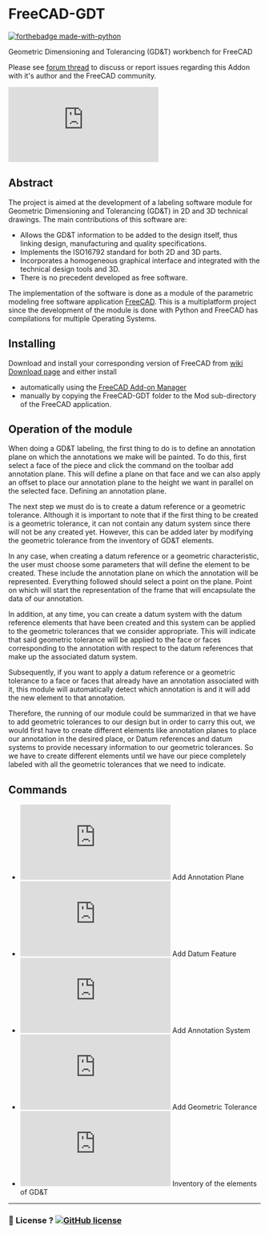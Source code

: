 FreeCAD-GDT
===========

[![forthebadge made-with-python](http://ForTheBadge.com/images/badges/made-with-python.svg)](https://www.python.org/)

Geometric Dimensioning and Tolerancing (GD&T) workbench for FreeCAD

Please see [forum thread](https://forum.freecadweb.org/viewtopic.php?f=10&t=22072) to discuss or report issues regarding this Addon with it's author and the FreeCAD community.

![screenshot](https://forum.freecadweb.org/download/file.php?id=36916)

Abstract
----------

The project is aimed at the development of a labeling software module for Geometric Dimensioning and Tolerancing (GD&T) in 2D and 3D technical drawings. The main contributions of this software are:

-	Allows the GD&T information to be added to the design itself, thus linking design, manufacturing and quality specifications.
-	Implements the ISO16792 standard for both 2D and 3D parts.
-	Incorporates a homogeneous graphical interface and integrated with the technical design tools and 3D.
-	There is no precedent developed as free software.

The implementation of the software is done as a module of the parametric modeling free software application [FreeCAD](http://freecadweb.org). This is a multiplatform project since the development of the module is done with Python and FreeCAD has compilations for multiple Operating Systems.

Installing
----------

Download and install your corresponding version of FreeCAD from [wiki Download page](http://www.freecadweb.org/wiki/Download) and either install
- automatically using the [FreeCAD Add-on Manager](https://github.com/FreeCAD/FreeCAD-addons) 
- manually by copying the FreeCAD-GDT folder to the Mod sub-directory of the FreeCAD application.


Operation of the module
----------

When doing a GD&T labeling, the first thing to do is to define an annotation plane on which the annotations we make will be painted. To do this, first select a face of the piece and click the command on the toolbar add annotation plane. This will define a plane on that face and we can also apply an offset to place our annotation plane to the height we want in parallel on the selected face. Defining an annotation plane.

The next step we must do is to create a datum reference or a geometric tolerance. Although it is important to note that if the first thing to be created is a geometric tolerance, it can not contain any datum system since there will not be any created yet. However, this can be added later by modifying the geometric tolerance from the inventory of GD&T elements.

In any case, when creating a datum reference or a geometric characteristic, the user must choose some parameters that will define the element to be created. These include the annotation plane on which the annotation will be represented. Everything followed should select a point on the plane. Point on which will start the representation of the frame that will encapsulate the data of our annotation.

In addition, at any time, you can create a datum system with the datum reference elements that have been created and this system can be applied to the geometric tolerances that we consider appropriate. This will indicate that said geometric tolerance will be applied to the face or faces corresponding to the annotation with respect to the datum references that make up the associated datum system.

Subsequently, if you want to apply a datum reference or a geometric tolerance to a face or faces that already have an annotation associated with it, this module will automatically detect which annotation is and it will add the new element to that annotation.

Therefore, the running of our module could be summarized in that we have to add geometric tolerances to our design but in order to carry this out, we would first have to create different elements like annotation planes to place our annotation in the desired place, or Datum references and datum systems to provide necessary information to our geometric tolerances. So we have to create different elements until we have our piece completely labeled with all the geometric tolerances that we need to indicate.

Commands
----------

- ![Add Annotation Plane](https://forum.freecadweb.org/download/file.php?id=36932) Add Annotation Plane
- ![Add Datum Feature](https://forum.freecadweb.org/download/file.php?id=36933) Add Datum Feature
- ![Add Annotation System](https://forum.freecadweb.org/download/file.php?id=36934) Add Annotation System
- ![Add Geometric Tolerance](https://forum.freecadweb.org/download/file.php?id=36935) Add Geometric Tolerance
- ![Inventory of the elements of GD&T](https://forum.freecadweb.org/download/file.php?id=36936) Inventory of the elements of GD&T

----

### :scroll: License ? [![GitHub license](https://img.shields.io/github/license/juanvanyo/FreeCAD-GDT.svg)](https://github.com/juanvanyo/FreeCAD-GDT/blob/master/LICENSE)
